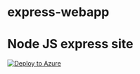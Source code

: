 # express-webapp
# Node JS express site 
[![Deploy to Azure](http://azuredeploy.net/deploybutton.png)](https://azuredeploy.net/)